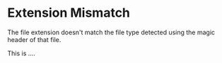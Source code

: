 # Extension Mismatch 

The file extension doesn't match the file type detected using the magic header of that file. 

This is ....
